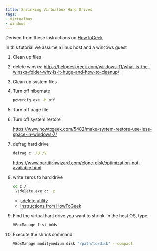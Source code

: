 ```yaml
---
title: Shrinking Virtualbox Hard Drives
tags:
- virtualbox
- windows
---
```


Derived from these instructions on [HowToGeek](https://www.howtogeek.com/312883/how-to-shrink-a-virtualbox-virtual-machine-and-free-up-disk-space/)

In this tutorial we assume a linux host and a windows guest

1. Clean up files
1. delete winsxs: <https://helpdeskgeek.com/windows-11/what-is-the-winsxs-folder-why-is-it-huge-and-how-to-cleanup/>
2. Clean up system files
3. Turn off hibernate

    ```bash
    powercfg.exe -h off
    ```

5. Turn off page file
4. Turn off system restore

    <https://www.howtogeek.com/5482/make-system-restore-use-less-space-in-windows-7/>

5. defrag hard drive

    ```cmd
    defrag c: /U /V
    ```

    <https://www.partitionwizard.com/clone-disk/optimization-not-available.html>

1. write zeros to hard drive

    ```cmd
    cd z:/
    .\sdelete.exe c: -z   
    ```

   * [sdelete utility](https://technet.microsoft.com/en-us/sysinternals/bb897443)
   * [Instructions from HowToGeek](https://www.howtogeek.com/312883/how-to-shrink-a-virtualbox-virtual-machine-and-free-up-disk-space/)

1. Find the virtual hard drive you want to shrink.  In the host OS, type:

    ```bash
    VBoxManage list hdds
    ```

1. Execute the shrink command

    ```bash
    VBoxManage modifymedium disk "/path/to/disk" --compact
    ```
